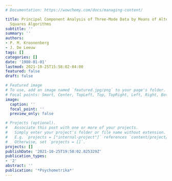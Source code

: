 ```yaml
---
# Documentation: https://wowchemy.com/docs/managing-content/

title: Principal Component Analysis of Three-Mode Data by Means of Alternating Least
  Squares Algorithms
subtitle: ''
summary: ''
authors:
- P. M. Kroonenberg
- J. De Leeuw
tags: []
categories: []
date: '1980-01-01'
lastmod: 2021-10-25T15:58:02-04:00
featured: false
draft: false

# Featured image
# To use, add an image named `featured.jpg/png` to your page's folder.
# Focal points: Smart, Center, TopLeft, Top, TopRight, Left, Right, BottomLeft, Bottom, BottomRight.
image:
  caption: ''
  focal_point: ''
  preview_only: false

# Projects (optional).
#   Associate this post with one or more of your projects.
#   Simply enter your project's folder or file name without extension.
#   E.g. `projects = ["internal-project"]` references `content/project/deep-learning/index.md`.
#   Otherwise, set `projects = []`.
projects: []
publishDate: '2021-10-25T19:58:02.825329Z'
publication_types:
- '2'
abstract: ''
publication: '*Psychometrika*'
---
```


